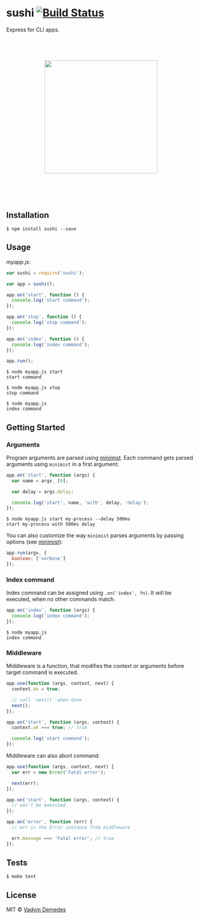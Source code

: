 # sushi [![Build Status](https://travis-ci.org/vdemedes/sushi.svg?branch=master)](https://travis-ci.org/vdemedes/sushi)

Express for CLI apps.

<h1 align="center">
	<br>
	<img width="300" src="media/header.png">
	<br>
	<br>
	<br>
</h1>


## Installation

```
$ npm install sushi --save
```


## Usage

*myapp.js*:

```js
var sushi = require('sushi');

var app = sushi();

app.on('start', function () {
  console.log('start command');
});

app.on('stop', function () {
  console.log('stop command');
});

app.on('index', function () {
  console.log('index command');
});

app.run();
```

```
$ node myapp.js start
start command

$ node myapp.js stop
stop command

$ node myapp.js
index command
```


## Getting Started

### Arguments

Program arguments are parsed using [minimist](https://npmjs.org/package/minimist).
Each command gets parsed arguments using `minimist` in a first argument:

```js
app.on('start', function (args) {
  var name = args._[0];

  var delay = args.delay;

  console.log('start', name, 'with', delay, 'delay');
});
```

```
$ node myapp.js start my-process --delay 500ms
start my-process with 500ms delay
```

You can also customize the way `minimist` parses arguments by passing options (see [minimist](https://www.npmjs.com/package/minimist#var-argv-parseargs-args-opts)):

```js
app.run(argv, {
  boolean: ['verbose']
});
```


### Index command

Index command can be assigned using `.on('index', fn)`.
It will be executed, when no other commands match.

```js
app.on('index', function (args) {
  console.log('index command');
});
```

```
$ node myapp.js
index command
```


### Middleware

Middleware is a function, that modifies the context or arguments before target command is executed.

```js
app.use(function (args, context, next) {
  context.ok = true;

  // call `next()` when done
  next();
});

app.on('start', function (args, context) {
  context.ok === true; // true

  console.log('start command');
});
```

Middleware can also abort command:

```js
app.use(function (args, context, next) {
  var err = new Error('Fatal error');

  next(err);
});

app.on('start', function (args, context) {
  // won't be executed
});

app.on('error', function (err) {
  // err is the Error instance from middleware

  err.message === 'Fatal error'; // true
});
```


## Tests

```
$ make test
```


## License

MIT © [Vadym Demedes](http://vadimdemedes.com)
